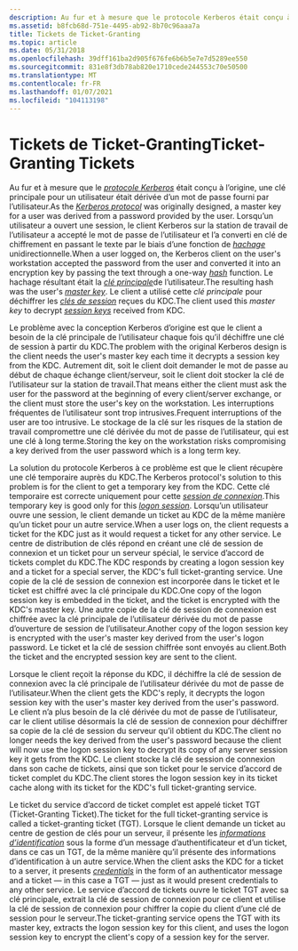 ```yaml
---
description: Au fur et à mesure que le protocole Kerberos était conçu à l’origine, une clé principale pour un utilisateur était dérivée d’un mot de passe fourni par l’utilisateur.
ms.assetid: b8fcb68d-751e-4495-ab92-8b70c96aaa7a
title: Tickets de Ticket-Granting
ms.topic: article
ms.date: 05/31/2018
ms.openlocfilehash: 39dff161ba2d905f676fe6b6b5e7e7d5289ee550
ms.sourcegitcommit: 831e8f3db78ab820e1710cede244553c70e50500
ms.translationtype: MT
ms.contentlocale: fr-FR
ms.lasthandoff: 01/07/2021
ms.locfileid: "104113198"
---
```

# <a name="ticket-granting-tickets"></a><span data-ttu-id="7850f-103">Tickets de Ticket-Granting</span><span class="sxs-lookup"><span data-stu-id="7850f-103">Ticket-Granting Tickets</span></span>

<span data-ttu-id="7850f-104">Au fur et à mesure que le [*protocole Kerberos*](../secgloss/k-gly.md) était conçu à l’origine, une clé principale pour un utilisateur était dérivée d’un mot de passe fourni par l’utilisateur.</span><span class="sxs-lookup"><span data-stu-id="7850f-104">As the [*Kerberos protocol*](../secgloss/k-gly.md) was originally designed, a master key for a user was derived from a password provided by the user.</span></span> <span data-ttu-id="7850f-105">Lorsqu’un utilisateur a ouvert une session, le client Kerberos sur la station de travail de l’utilisateur a accepté le mot de passe de l’utilisateur et l’a converti en clé de chiffrement en passant le texte par le biais d’une fonction de [*hachage*](../secgloss/h-gly.md) unidirectionnelle.</span><span class="sxs-lookup"><span data-stu-id="7850f-105">When a user logged on, the Kerberos client on the user's workstation accepted the password from the user and converted it into an encryption key by passing the text through a one-way [*hash*](../secgloss/h-gly.md) function.</span></span> <span data-ttu-id="7850f-106">Le hachage résultant était la [*clé principale*](../secgloss/m-gly.md)de l’utilisateur.</span><span class="sxs-lookup"><span data-stu-id="7850f-106">The resulting hash was the user's [*master key*](../secgloss/m-gly.md).</span></span> <span data-ttu-id="7850f-107">Le client a utilisé cette *clé principale* pour déchiffrer les [*clés de session*](../secgloss/s-gly.md) reçues du KDC.</span><span class="sxs-lookup"><span data-stu-id="7850f-107">The client used this *master key* to decrypt [*session keys*](../secgloss/s-gly.md) received from KDC.</span></span>

<span data-ttu-id="7850f-108">Le problème avec la conception Kerberos d’origine est que le client a besoin de la clé principale de l’utilisateur chaque fois qu’il déchiffre une clé de session à partir du KDC.</span><span class="sxs-lookup"><span data-stu-id="7850f-108">The problem with the original Kerberos design is the client needs the user's master key each time it decrypts a session key from the KDC.</span></span> <span data-ttu-id="7850f-109">Autrement dit, soit le client doit demander le mot de passe au début de chaque échange client/serveur, soit le client doit stocker la clé de l’utilisateur sur la station de travail.</span><span class="sxs-lookup"><span data-stu-id="7850f-109">That means either the client must ask the user for the password at the beginning of every client/server exchange, or the client must store the user's key on the workstation.</span></span> <span data-ttu-id="7850f-110">Les interruptions fréquentes de l’utilisateur sont trop intrusives.</span><span class="sxs-lookup"><span data-stu-id="7850f-110">Frequent interruptions of the user are too intrusive.</span></span> <span data-ttu-id="7850f-111">Le stockage de la clé sur les risques de la station de travail compromettre une clé dérivée du mot de passe de l’utilisateur, qui est une clé à long terme.</span><span class="sxs-lookup"><span data-stu-id="7850f-111">Storing the key on the workstation risks compromising a key derived from the user password which is a long term key.</span></span>

<span data-ttu-id="7850f-112">La solution du protocole Kerberos à ce problème est que le client récupère une clé temporaire auprès du KDC.</span><span class="sxs-lookup"><span data-stu-id="7850f-112">The Kerberos protocol's solution to this problem is for the client to get a temporary key from the KDC.</span></span> <span data-ttu-id="7850f-113">Cette clé temporaire est correcte uniquement pour cette [*session de connexion*](../secgloss/l-gly.md).</span><span class="sxs-lookup"><span data-stu-id="7850f-113">This temporary key is good only for this [*logon session*](../secgloss/l-gly.md).</span></span> <span data-ttu-id="7850f-114">Lorsqu’un utilisateur ouvre une session, le client demande un ticket au KDC de la même manière qu’un ticket pour un autre service.</span><span class="sxs-lookup"><span data-stu-id="7850f-114">When a user logs on, the client requests a ticket for the KDC just as it would request a ticket for any other service.</span></span> <span data-ttu-id="7850f-115">Le centre de distribution de clés répond en créant une clé de session de connexion et un ticket pour un serveur spécial, le service d’accord de tickets complet du KDC.</span><span class="sxs-lookup"><span data-stu-id="7850f-115">The KDC responds by creating a logon session key and a ticket for a special server, the KDC's full ticket-granting service.</span></span> <span data-ttu-id="7850f-116">Une copie de la clé de session de connexion est incorporée dans le ticket et le ticket est chiffré avec la clé principale du KDC.</span><span class="sxs-lookup"><span data-stu-id="7850f-116">One copy of the logon session key is embedded in the ticket, and the ticket is encrypted with the KDC's master key.</span></span> <span data-ttu-id="7850f-117">Une autre copie de la clé de session de connexion est chiffrée avec la clé principale de l’utilisateur dérivée du mot de passe d’ouverture de session de l’utilisateur.</span><span class="sxs-lookup"><span data-stu-id="7850f-117">Another copy of the logon session key is encrypted with the user's master key derived from the user's logon password.</span></span> <span data-ttu-id="7850f-118">Le ticket et la clé de session chiffrée sont envoyés au client.</span><span class="sxs-lookup"><span data-stu-id="7850f-118">Both the ticket and the encrypted session key are sent to the client.</span></span>

<span data-ttu-id="7850f-119">Lorsque le client reçoit la réponse du KDC, il déchiffre la clé de session de connexion avec la clé principale de l’utilisateur dérivée du mot de passe de l’utilisateur.</span><span class="sxs-lookup"><span data-stu-id="7850f-119">When the client gets the KDC's reply, it decrypts the logon session key with the user's master key derived from the user's password.</span></span> <span data-ttu-id="7850f-120">Le client n’a plus besoin de la clé dérivée du mot de passe de l’utilisateur, car le client utilise désormais la clé de session de connexion pour déchiffrer sa copie de la clé de session du serveur qu’il obtient du KDC.</span><span class="sxs-lookup"><span data-stu-id="7850f-120">The client no longer needs the key derived from the user's password because the client will now use the logon session key to decrypt its copy of any server session key it gets from the KDC.</span></span> <span data-ttu-id="7850f-121">Le client stocke la clé de session de connexion dans son cache de tickets, ainsi que son ticket pour le service d’accord de ticket complet du KDC.</span><span class="sxs-lookup"><span data-stu-id="7850f-121">The client stores the logon session key in its ticket cache along with its ticket for the KDC's full ticket-granting service.</span></span>

<span data-ttu-id="7850f-122">Le ticket du service d’accord de ticket complet est appelé ticket TGT (Ticket-Granting Ticket).</span><span class="sxs-lookup"><span data-stu-id="7850f-122">The ticket for the full ticket-granting service is called a ticket-granting ticket (TGT).</span></span> <span data-ttu-id="7850f-123">Lorsque le client demande un ticket au centre de gestion de clés pour un serveur, il présente les [*informations d’identification*](../secgloss/c-gly.md) sous la forme d’un message d’authentificateur et d’un ticket, dans ce cas un TGT, de la même manière qu’il présente des informations d’identification à un autre service.</span><span class="sxs-lookup"><span data-stu-id="7850f-123">When the client asks the KDC for a ticket to a server, it presents [*credentials*](../secgloss/c-gly.md) in the form of an authenticator message and a ticket — in this case a TGT — just as it would present credentials to any other service.</span></span> <span data-ttu-id="7850f-124">Le service d’accord de tickets ouvre le ticket TGT avec sa clé principale, extrait la clé de session de connexion pour ce client et utilise la clé de session de connexion pour chiffrer la copie du client d’une clé de session pour le serveur.</span><span class="sxs-lookup"><span data-stu-id="7850f-124">The ticket-granting service opens the TGT with its master key, extracts the logon session key for this client, and uses the logon session key to encrypt the client's copy of a session key for the server.</span></span>

 

 
